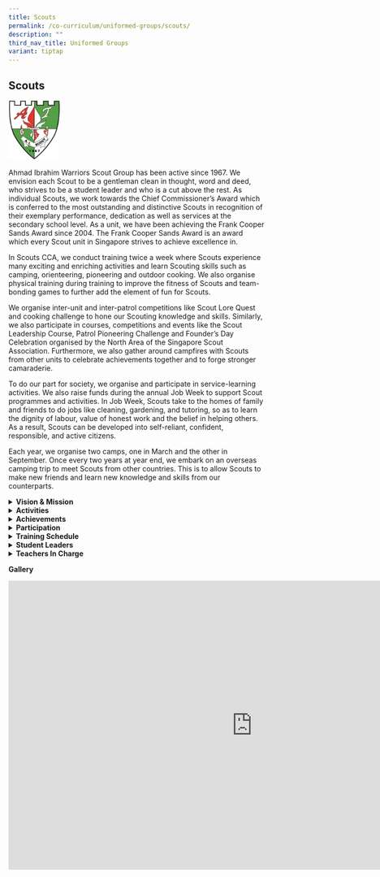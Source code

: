 ```yaml
---
title: Scouts
permalink: /co-curriculum/uniformed-groups/scouts/
description: ""
third_nav_title: Uniformed Groups
variant: tiptap
---
```

<h2>Scouts</h2>
<div class="isomer-image-wrapper">
<img style="width: 20%;" height="auto" width="100%" src="/images/scout%20logo.jpg">
</div>
<p>Ahmad Ibrahim Warriors Scout Group has been active since 1967. We envision
each Scout to be a gentleman clean in thought, word and deed, who strives
to be a student leader and who is a cut above the rest. As individual Scouts,
we work towards the Chief Commissioner’s Award which is conferred to the
most outstanding and distinctive Scouts in recognition of their exemplary
performance, dedication as well as services at the secondary school level.
As a unit, we have been achieving the Frank Cooper Sands Award since 2004.
The Frank Cooper Sands Award is an award which every Scout unit in Singapore
strives to achieve excellence in.</p>
<p>In Scouts CCA, we conduct training twice a week where Scouts experience
many exciting and enriching activities and learn Scouting skills such as
camping, orienteering, pioneering and outdoor cooking. We also organise
physical training during training to improve the fitness of Scouts and
team-bonding games to further add the element of fun for Scouts.</p>
<p>We organise inter-unit and inter-patrol competitions like Scout Lore Quest
and cooking challenge to hone our Scouting knowledge and skills. Similarly,
we also participate in courses, competitions and events like the Scout
Leadership Course, Patrol Pioneering Challenge and Founder’s Day Celebration
organised by the North Area of the Singapore Scout Association. Furthermore,
we also gather around campfires with Scouts from other units to celebrate
achievements together and to forge stronger camaraderie.</p>
<p>To do our part for society, we organise and participate in service-learning
activities. We also raise funds during the annual Job Week to support Scout
programmes and activities. In Job Week, Scouts take to the homes of family
and friends to do jobs like cleaning, gardening, and tutoring, so as to
learn the dignity of labour, value of honest work and the belief in helping
others. As a result, Scouts can be developed into self-reliant, confident,
responsible, and active citizens.&nbsp;</p>
<p>Each year, we organise two camps, one in March and the other in September.
Once every two years at year end, we embark on an overseas camping trip
to meet Scouts from other countries. This is to allow Scouts to make new
friends and learn new knowledge and skills from our counterparts.</p>
<p></p>
<div data-type="detailGroup" class="isomer-accordion-group isomer-accordion isomer-accordion-white">
<details class="isomer-details">
<summary><strong>Vision &amp; Mission</strong>
</summary>
<div data-type="detailsContent" class="isomer-details-content">
<p><strong>Vision</strong>
<br>Each Scout a gentleman clean in thought, word and deed, who strives to
be a student leader who is a cut above the rest.
<br>
</p>
<p><strong>Mission</strong>
<br>To develop in young gentlemen courage, resilience, and a sense of brotherhood.</p>
</div>
</details>
</div>
<div data-type="detailGroup" class="isomer-accordion-group isomer-accordion isomer-accordion-white">
<details class="isomer-details">
<summary><strong>Activities</strong>
</summary>
<div data-type="detailsContent" class="isomer-details-content">
<p>In Scouting, Scouts learn four core skills:</p>
<ul data-tight="true" class="tight">
<li>
<p>Camping which includes Campfire</p>
</li>
<li>
<p>Hiking, Exploration and Orienteering</p>
</li>
<li>
<p>Knots and Pioneering</p>
</li>
<li>
<p>Cooking and Outdoor Survival
<br>
</p>
</li>
</ul>
<p>This is done through the eight elements of the Scout Method:</p>
<ul data-tight="true" class="tight">
<li>
<p>Scout Promise and Law</p>
</li>
<li>
<p>Learning By Doing</p>
</li>
<li>
<p>Personal Progression</p>
</li>
<li>
<p>Patrol or Team System</p>
</li>
<li>
<p>Adult Support</p>
</li>
<li>
<p>Symbolic Framework</p>
</li>
<li>
<p>Nature</p>
</li>
<li>
<p>Community Involvement
<br>
</p>
</li>
</ul>
<h3>Camping</h3>
<p>Scouts’ hands are trained for wonders, with the ability to set up tents
and structures necessary for surviving in the outdoors. Working in accordance
with nature, Scouts improvise and make use of their surroundings to meet
their needs while protecting them.
<br>
</p>
<h3>Orienteering</h3>
<p>Navigating with a map in one hand and a compass in the other, Scouts identify
checkpoints and significant landmarks, and orientate themselves based on
these points, allowing them to explore unfamiliar territory with ease while
hiking.
<br>
</p>
<h3>Pioneering</h3>
<p>With nimble fingers and rugged hands, Scouts construct miniature wooden
models, transforming them into life-sized bridges, swings and kitchens
using mere wooden spars and manila ropes.
<br>
</p>
<h3>Outdoor Cooking</h3>
<p>From sourcing dried leaves and twigs, to building and maintaining a fire,
to putting small pieces of chicken to roast over a self-made cooking pit,
this is part of the outdoor cooking skill set that every Scout possesses.</p>
</div>
</details>
</div>
<div data-type="detailGroup" class="isomer-accordion-group isomer-accordion isomer-accordion-white">
<details class="isomer-details">
<summary><strong>Achievements</strong>
</summary>
<div data-type="detailsContent" class="isomer-details-content">
<ul data-tight="true" class="tight">
<li>
<p>Unit Award: Frank Cooper Sands Award</p>
</li>
<li>
<p>Individual Award: Chief Commissioner’s Award</p>
</li>
<li>
<p>North Area Scout Lore Quest
<br>- Highest Team Award: Silver
<br>- Highest Individual Award: Gold</p>
</li>
</ul>
</div>
</details>
</div>
<div data-type="detailGroup" class="isomer-accordion-group isomer-accordion isomer-accordion-white">
<details class="isomer-details">
<summary><strong>Participation</strong>
</summary>
<div data-type="detailsContent" class="isomer-details-content">
<p><strong>[unit level]</strong>
<br>• Unit Community Service</p>
<p>• Shooting for Master-At-Arms Badge Course</p>
<p>• Founders’ Day Commemoration</p>
<p>• Committee/PL/APL Handover Ceremony</p>
<p>• Committee Training Camp</p>
<p>• Thank You Badge for Parents &amp; Guardians</p>
<p>• Unit Retreat</p>
<p>• AIWS Got Talent</p>
<p>• National Day Commemoration</p>
<p>• Unit Training Camp
<br>
</p>
<p><strong>[school level]</strong>
</p>
<p>• Weekly Morning Assembly</p>
<p>• CCA Carnival cum Sec 1 Campfire</p>
<p>• Scouts Honouring Session Run 1</p>
<p>• Total Defence Day Commemoration Parade Segment</p>
<p>• Total Defence Day Celebration</p>
<p>• Achievement Day Parade Segment</p>
<p>• National Day Celebration Parade Segment</p>
<p>• Scouts Honouring Session Run 2</p>
<p></p>
<p><strong>[area level]</strong>
</p>
<p>• North Area Venture Foundation Course Run 1</p>
<p>• North Area Scout Leadership Course Run 1</p>
<p>• North Area Scout Leadership Course Run 3</p>
<p>• Roadshow at North Area Akela Award Ceremony</p>
<p>• North Area Online Scout Lore Quest</p>
<p>• North Area Venture Foundation Course Run 2</p>
<p></p>
<p><strong>[national level]</strong>
</p>
<p>• Diamond Jubilee Challenge &amp; Fund-raising Launch</p>
<p>• Chingay</p>
<p>• Diamond Jubilee Challenge &amp; Fund-raising</p>
<p>• Istana Open House (Chinese New Year)</p>
<p>• Adiji Chief Scout cum Founder's Day Celebration</p>
<p>• Appreciation Event for Istana Volunteers</p>
<p>• Youth Water Ambassador Badge Course</p>
<p>• Serigala Hike</p>
<p>• Job Week</p>
<p>• CPIB Anti-Corruption Badge Course</p>
<p>• Standard First Aid + CPR AED Certification Course</p>
<p>• 4th Singapore International Friendship Fiesta</p>
<p>• Istana Open House (National Day)</p>
<p>• National Day Parade Segment at the Padang</p>
<p>• Jamboree On The Air - Jamboree On The Internet</p>
<p>• Istana Open House (Deepavali)</p>
<p>• Remembrance Day Service and National Education Tour</p>
<p>• 11th National Patrol Camp</p>
</div>
</details>
</div>
<div data-type="detailGroup" class="isomer-accordion-group isomer-accordion isomer-accordion-white">
<details class="isomer-details">
<summary><strong>Training Schedule</strong>
</summary>
<div data-type="detailsContent" class="isomer-details-content">
<p><strong>Wednesday</strong>
<br>3.30 pm to 6.00 pm</p>
<p><strong>Friday</strong>
<br>2.30 pm to 5.30 pm
<br>
<br><a href="https://go.gov.sg/aiwscalendar" rel="noopener nofollow" target="_blank">Scouts Training Calendar</a>
</p>
</div>
</details>
</div>
<div data-type="detailGroup" class="isomer-accordion-group isomer-accordion isomer-accordion-white">
<details class="isomer-details">
<summary><strong>Student Leaders</strong>
</summary>
<div data-type="detailsContent" class="isomer-details-content">
<p><strong>Senior Patrol Leader</strong>
<br>S3-Resilience Afable Grey Anthony Banzuela
<br>S3-Steadfastness Koh Jia Wei</p>
<p><strong>Patrol Leader / Secretary</strong>
<br>S3-Service Darwisyh Arfan Bin Abdul Jalil
<br>S3-Steadfastness Liau Kang Jie</p>
<p><strong>Patrol Leader / Quartermaster</strong>
<br>S3-Care Neo Xuan Ming
<br>S3-Service Aqeel Rashaad Khan</p>
<p><strong>Assistant Patrol Leader</strong>
<br>S3-Excellence See Kai Le Reyes
<br>S3-Care Ahmad Imtiyaz Bin Azme
<br>S2-Gratitude Hadi Rayyan Adi
<br>S2-Care Lim Zheng Yin
<br>S2-Resilience Benjamin Lim Ming Ying
<br>S2-Service Ong Xuan Liang, Isaac&nbsp;&nbsp;&nbsp;&nbsp;&nbsp;&nbsp;&nbsp;&nbsp;&nbsp;&nbsp;
<br>S2-Courage Muhammad Aden Mateen Bin Abdullah</p>
</div>
</details>
</div>
<div data-type="detailGroup" class="isomer-accordion-group isomer-accordion isomer-accordion-white">
<details class="isomer-details">
<summary><strong>Teachers In Charge</strong>
</summary>
<div data-type="detailsContent" class="isomer-details-content">
<p><strong>Ms Tania Chia Mei Lin (OIC)<br>Contact:&nbsp;<a href="mailto:chia_mei_lin_tania@moe.edu.sg" rel="noopener noreferrer nofollow" target="">chia_mei_lin_tania@moe.edu.sg</a></strong>
</p>
<p>Ms Ng Hui Wen
<br>Mr Enzo Charles Victor Buttazzoni
<br>Ms Low Qiao Yuan</p>
</div>
</details>
</div>
<p><strong>Gallery</strong>
</p>
<div class="iframe-wrapper">
<iframe height="569" width="960" allowfullscreen="true" frameborder="0" src="https://docs.google.com/presentation/d/e/2PACX-1vRaR5xN53i63qFNB2tIUbWLys6eo3dNv2qNMTydpMDtP-zHxH4Dbei_Jn8bg8zpJNeneEJYCNyTUrrs/embed?start=true&amp;loop=true&amp;delayms=3000"></iframe>
</div>
<p></p>